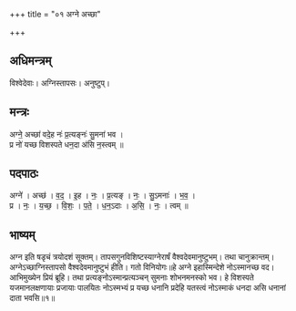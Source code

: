 +++
title = "०१ अग्ने अच्छा"

+++
## अधिमन्त्रम्
विश्वेदेवाः। अग्निस्तापसः। अनुष्टुप्।

## मन्त्रः
अग्ने॒ अच्छा॑ वदे॒ह नः॑ प्र॒त्यङ्नः॑ सु॒मना॑ भव ।  
प्र नो॑ यच्छ विशस्पते धन॒दा अ॑सि न॒स्त्वम् ॥

## पदपाठः
अग्ने॑ । अच्छ॑ । व॒द॒ । इ॒ह । नः॒ । प्र॒त्यङ् । नः॒ । सु॒ऽमनाः॑ । भ॒व॒ ।  
प्र । नः॒ । य॒च्छ॒ । वि॒शः॒ । प॒ते॒ । ध॒न॒ऽदाः । अ॒सि॒ । नः॒ । त्वम् ॥

## भाष्यम्
अग्न इति षडृचं त्रयोदशं सूक्तम्। तापसगुनविशिष्टस्याग्नेरार्षं वैश्वदेवमानुष्टुभम्। तथा चानुक्रान्तम्। अग्नेऽच्छाग्निस्तापसो वैश्वदेवमानुष्टुभं हीति। गतो विनियोगः॥हे अग्ने इहास्मिन्देशे नोऽस्मानच्छ वद। आभिमुख्येन प्रियं ब्रूहि। तथा प्रत्यङ्नोऽस्मान्प्रत्यञ्चन् सुमनाः शोभनमनस्को भव। हे विशस्पते यजमानलक्षणायाः प्रजायाः पालयितः नोऽस्मभ्यं प्र यच्छ धनानि प्रदेहि यतस्त्वं नोऽस्माकं धनदा असि धनानां दाता भवसि॥१॥